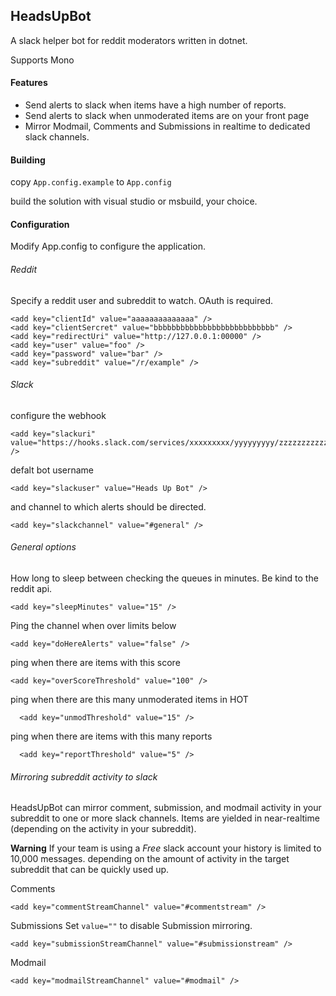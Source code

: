 ## HeadsUpBot

A slack helper bot for reddit moderators written in dotnet.

Supports Mono

#### Features

* Send alerts to slack when items have a high number of reports.
* Send alerts to slack when unmoderated items are on your front page
* Mirror Modmail, Comments and Submissions in realtime to dedicated slack channels.


#### Building

copy `App.config.example` to `App.config`

build the solution with visual studio or msbuild, your choice.

#### Configuration

Modify App.config to configure the application.

###### Reddit

Specify a reddit user and subreddit to watch.  OAuth is required.

    <add key="clientId" value="aaaaaaaaaaaaaa" />
    <add key="clientSercret" value="bbbbbbbbbbbbbbbbbbbbbbbbbbb" />
    <add key="redirectUri" value="http://127.0.0.1:00000" />
    <add key="user" value="foo" />
    <add key="password" value="bar" />
    <add key="subreddit" value="/r/example" />

###### Slack

configure the webhook

    <add key="slackuri" value="https://hooks.slack.com/services/xxxxxxxxx/yyyyyyyyy/zzzzzzzzzzzzzzzzzzzzzzzz" />

defalt bot username

    <add key="slackuser" value="Heads Up Bot" />

and channel to which alerts should be directed. 

    <add key="slackchannel" value="#general" />


###### General options

How long to sleep between checking the queues in minutes.  Be kind to the reddit api.

    <add key="sleepMinutes" value="15" />

Ping the channel when over limits below

    <add key="doHereAlerts" value="false" />

ping when there are items with this score

    <add key="overScoreThreshold" value="100" />

ping when there are this many unmoderated items in HOT

      <add key="unmodThreshold" value="15" />

ping when there are items with this many reports

      <add key="reportThreshold" value="5" />

###### Mirroring subreddit activity to slack

HeadsUpBot can mirror comment, submission, and modmail activity in your subreddit to one or more slack channels.
Items are yielded in near-realtime (depending on the activity in your subreddit).

**Warning** If your team is using a *Free* slack account your history is limited to 10,000 messages.
depending on the amount of activity in the target subreddit that can be quickly used up.

Comments

    <add key="commentStreamChannel" value="#commentstream" />

Submissions  Set `value=""` to disable Submission mirroring.

    <add key="submissionStreamChannel" value="#submissionstream" />

Modmail

    <add key="modmailStreamChannel" value="#modmail" />

